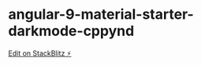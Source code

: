 # angular-9-material-starter-darkmode-cppynd

[Edit on StackBlitz ⚡️](https://stackblitz.com/edit/angular-9-material-starter-darkmode-cppynd)